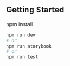 ## Getting Started

npm install

```bash
npm run dev 
# or
npm run storybook 
# or
npm run test
```
